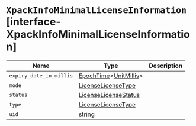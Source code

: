 # `XpackInfoMinimalLicenseInformation` [interface-XpackInfoMinimalLicenseInformation]

| Name | Type | Description |
| - | - | - |
| `expiry_date_in_millis` | [EpochTime](./EpochTime.md)<[UnitMillis](./UnitMillis.md)> | &nbsp; |
| `mode` | [LicenseLicenseType](./LicenseLicenseType.md) | &nbsp; |
| `status` | [LicenseLicenseStatus](./LicenseLicenseStatus.md) | &nbsp; |
| `type` | [LicenseLicenseType](./LicenseLicenseType.md) | &nbsp; |
| `uid` | string | &nbsp; |
